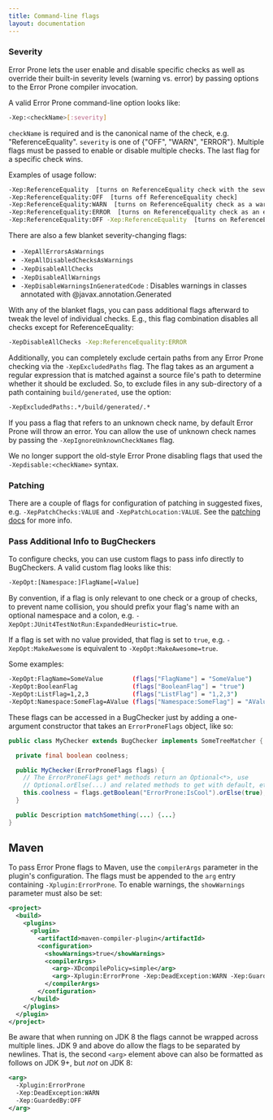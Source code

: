 ```yaml
---
title: Command-line flags
layout: documentation
---
```


### Severity

Error Prone lets the user enable and disable specific checks as well as override
their built-in severity levels (warning vs. error) by passing options to the
Error Prone compiler invocation.

A valid Error Prone command-line option looks like:

```bash
-Xep:<checkName>[:severity]
```

`checkName` is required and is the canonical name of the check, e.g.
"ReferenceEquality". `severity` is one of {"OFF", "WARN", "ERROR"}. Multiple
flags must be passed to enable or disable multiple checks. The last flag for a
specific check wins.

Examples of usage follow:

```bash
-Xep:ReferenceEquality  [turns on ReferenceEquality check with the severity level from its BugPattern annotation]
-Xep:ReferenceEquality:OFF  [turns off ReferenceEquality check]
-Xep:ReferenceEquality:WARN  [turns on ReferenceEquality check as a warning]
-Xep:ReferenceEquality:ERROR  [turns on ReferenceEquality check as an error]
-Xep:ReferenceEquality:OFF -Xep:ReferenceEquality  [turns on ReferenceEquality check]
```

There are also a few blanket severity-changing flags:

*   `-XepAllErrorsAsWarnings`
*   `-XepAllDisabledChecksAsWarnings`
*   `-XepDisableAllChecks`
*   `-XepDisableAllWarnings`
*   `-XepDisableWarningsInGeneratedCode` : Disables warnings in classes annotated with @javax.annotation.Generated

With any of the blanket flags, you can pass additional flags afterward to
tweak the level of individual checks.  E.g., this flag combination disables
all checks except for ReferenceEquality:

```bash
-XepDisableAllChecks -Xep:ReferenceEquality:ERROR
```

Additionally, you can completely exclude certain paths
from any Error Prone checking via the `-XepExcludedPaths` flag.  The
flag takes as an argument a regular expression that is matched against
a source file's path to determine whether it should be excluded.
So, to exclude files in any sub-directory of a path containing `build/generated`,
use the option:

```bash
-XepExcludedPaths:.*/build/generated/.*
```

If you pass a flag that refers to an unknown check name, by default Error Prone
will throw an error. You can allow the use of unknown check names by passing the
`-XepIgnoreUnknownCheckNames` flag.

We no longer support the old-style Error Prone disabling flags that used the
`-Xepdisable:<checkName>` syntax.

### Patching

There are a couple of flags for configuration of patching in suggested fixes,
e.g. `-XepPatchChecks:VALUE` and `-XepPatchLocation:VALUE`. See the [patching
docs](http://errorprone.info/docs/patching) for more info.

### Pass Additional Info to BugCheckers

To configure checks, you can use custom flags to pass info directly to
BugCheckers. A valid custom flag looks like this:

```bash
-XepOpt:[Namespace:]FlagName[=Value]
```

By convention, if a flag is only relevant to one check or a group of checks, to
prevent name collision, you should prefix your flag's name with an optional
namespace and a colon, e.g. `-XepOpt:JUnit4TestNotRun:ExpandedHeuristic=true`.

If a flag is set with no value provided, that flag is set to `true`, e.g.
`-XepOpt:MakeAwesome` is equivalent to `-XepOpt:MakeAwesome=true`.

Some examples:

```bash
-XepOpt:FlagName=SomeValue        (flags["FlagName"] = "SomeValue")
-XepOpt:BooleanFlag               (flags["BooleanFlag"] = "true")
-XepOpt:ListFlag=1,2,3            (flags["ListFlag"] = "1,2,3")
-XepOpt:Namespace:SomeFlag=AValue (flags["Namespace:SomeFlag"] = "AValue")
```

These flags can be accessed in a BugChecker just by adding a one-argument
constructor that takes an `ErrorProneFlags` object, like so:

```java
public class MyChecker extends BugChecker implements SomeTreeMatcher {

  private final boolean coolness;

  public MyChecker(ErrorProneFlags flags) {
    // The ErrorProneFlags get* methods return an Optional<*>, use
    // Optional.orElse(...) and related methods to get with default, etc.
    this.coolness = flags.getBoolean("ErrorProne:IsCool").orElse(true);
  }

  public Description matchSomething(...) {...}
}
```

## Maven

To pass Error Prone flags to Maven, use the `compilerArgs` parameter in the
plugin's configuration. The flags must be appended to the `arg` entry
containing `-Xplugin:ErrorProne`. To enable warnings, the `showWarnings`
parameter must also be set:

```xml
<project>
  <build>
    <plugins>
      <plugin>
        <artifactId>maven-compiler-plugin</artifactId>
        <configuration>
          <showWarnings>true</showWarnings>
          <compilerArgs>
            <arg>-XDcompilePolicy=simple</arg>
            <arg>-Xplugin:ErrorProne -Xep:DeadException:WARN -Xep:GuardedBy:OFF</arg>
          </compilerArgs>
        </configuration>
      </build>
    </plugins>
  </plugin>
</project>
```

Be aware that when running on JDK 8 the flags cannot be wrapped across multiple
lines. JDK 9 and above do allow the flags to be separated by newlines. That is,
the second `<arg>` element above can also be formatted as follows on JDK 9+,
but *not* on JDK 8:

```xml
<arg>
  -Xplugin:ErrorProne
  -Xep:DeadException:WARN
  -Xep:GuardedBy:OFF
</arg>
```
